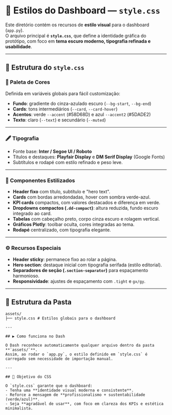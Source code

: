 # 🎨 Estilos do Dashboard — `style.css`

Este diretório contém os recursos de **estilo visual** para o dashboard (`app.py`).  
O arquivo principal é **`style.css`**, que define a identidade gráfica do protótipo, com foco em **tema escuro moderno, tipografia refinada e usabilidade**.

---

## 📌 Estrutura do `style.css`

### 🎨 Paleta de Cores
Definida em variáveis globais para fácil customização:
- **Fundo**: gradiente do cinza-azulado escuro (`--bg-start`, `--bg-end`)  
- **Cards**: tons intermediários (`--card`, `--card-hover`)  
- **Acentos**: verde `--accent` (#58D68D) e azul `--accent2` (#5DADE2)  
- **Texto**: claro (`--text`) e secundário (`--muted`)  

---

### 🖋️ Tipografia
- Fonte base: **Inter / Segoe UI / Roboto**  
- Títulos e destaques: **Playfair Display** e **DM Serif Display** (Google Fonts)  
- Subtítulos e rodapé com estilo refinado e peso leve.  

---

### 🧩 Componentes Estilizados
- **Header fixo** com título, subtítulo e "hero text".  
- **Cards** com bordas arredondadas, hover com sombra verde-azul.  
- **KPI cards** compactos, com valores destacados e diferença em verde.  
- **Dropdowns compactos (`.dd-compact`)**: altura reduzida, fundo escuro integrado ao card.  
- **Tabelas** com cabeçalho preto, corpo cinza escuro e rolagem vertical.  
- **Gráficos Plotly**: toolbar oculta, cores integradas ao tema.  
- **Rodapé** centralizado, com tipografia elegante.  

---

### ⚙️ Recursos Especiais
- **Header sticky**: permanece fixo ao rolar a página.  
- **Hero section**: destaque inicial com tipografia serifada (estilo editorial).  
- **Separadores de seção (`.section-separator`)** para espaçamento harmonioso.  
- **Responsividade**: ajustes de espaçamento com `.tight` e `gx/gy`.  

---

## 📌 Estrutura da Pasta

   ```text
   assets/
   ├── style.css # Estilos globais para o dashboard

---

## ▶️ Como funciona no Dash

O Dash reconhece automaticamente qualquer arquivo dentro da pasta **`assets/`**.  
Assim, ao rodar o `app.py`, o estilo definido em `style.css` é carregado sem necessidade de importação manual.

---

## 🎯 Objetivo do CSS

O `style.css` garante que o dashboard:
- Tenha uma **identidade visual moderna e consistente**.  
- Reforce a mensagem de **profissionalismo + sustentabilidade (verde/azul)**.  
- Seja **agradável de usar**, com foco em clareza dos KPIs e estética minimalista.  




